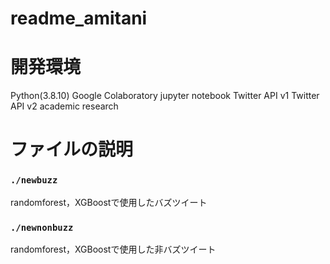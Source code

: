 # readme_amitani
# 開発環境
Python(3.8.10)
Google Colaboratory
jupyter notebook
Twitter API v1
Twitter API v2 academic research
# ファイルの説明
###  `./newbuzz` 
randomforest，XGBoostで使用したバズツイート
###  `./newnonbuzz` 
randomforest，XGBoostで使用した非バズツイート
